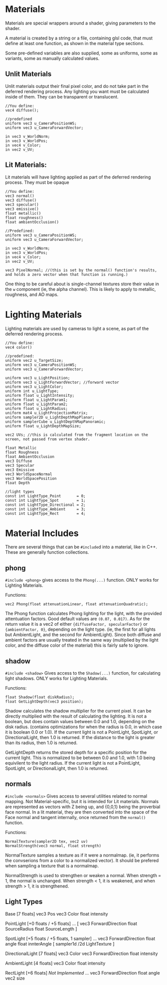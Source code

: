 # Materials

Materials are special wrappers around a shader, giving parameters to the shader.

A material is created by a string or a file, containing glsl code, that must define at least one function, as shown in the material type sections.

Some pre-defined variables are also supplied, some as uniforms, some as variants, some as manually calculated values.

## Unlit Materials
Unlit materials output their final pixel color, and do not take part in the deferred rendering process. Any lighting you want must be calculated inside of them. They can be transparent or translucent.
```
//You define:
vec4 diffuse();

//predefined
uniform vec3 u_CameraPositionWS;
uniform vec3 u_CameraForwardVector;

in vec3 v_WorldNorm;
in vec3 v_WorldPos;
in vec4 v_Color;
in vec2 v_UV;
```

## Lit Materials:
Lit materials will have lighting applied as part of the deferred rendering process. They must be opaque

```
//You define:
vec3 normal()
vec3 diffuse()
vec3 specular()
vec3 emissive()
float metallic()
float roughness()
float ambientOcclusion()

//Predefined:
uniform vec3 u_CameraPositionWS;
uniform vec3 u_CameraForwardVector;

in vec3 v_WorldNorm;
in vec3 v_WorldPos;
in vec4 v_Color;
in vec2 v_UV;

vec3 PixelNormal; //(this is set by the normal() function's results, and holds a zero vector when that function is running.)

```

One thing to be careful about is single-channel textures store their value in the `w` component (ie, the alpha channel). This is likely to apply to metallic, roughness, and AO maps.

# Lighting Materials
Lighting materials are used by cameras to light a scene, as part of the deferred rendering process.

```
//You define:
vec4 color() 

//predefined:
uniform vec2 u_TargetSize;
uniform vec3 u_CameraPositionWS;
uniform vec3 u_CameraForwardVector;

uniform vec3 u_LightPosition;
uniform vec3 u_LightForwardVector; //forward vector
uniform vec3 u_LightColor;
uniform int u_LightType;
uniform float u_LightIntensity;
uniform float u_LightParam1;
uniform float u_LightParam2;
uniform float u_LightRadius;
uniform mat4 u_LightProjectionMatrix;
uniform sampler2D u_LightDepthMapPlanar;
uniform samplerCube u_LightDepthMapPanoramic;
uniform float u_LightDepthMapSize;

vec2 UVs; //this is calculated from the fragment location on the screen, not passed from vertex shader.

float Metallic
float Roughness
float AmbientOcclusion
vec3 Diffuse
vec3 Specular
vec3 Emissive
vec3 WorldSpaceNormal
vec3 WorldSpacePosition
float Depth

//light types
const int LightType_Point		= 0;			
const int LightType_Spot		= 1;			
const int LightType_Directional	= 2;			
const int LightType_Ambient		= 3;			
const int LightType_Rect		= 4;		
```

# Material Includes
There are several things that can be `#include`d into a material, like in C++. These are generally function collections.

## phong
`#include <phong>`
gives access to the `Phong(...)` function. ONLY works for Lighting Materials.

Functions:
```
vec2 Phong(float attenuationLinear, float attenuationQuadratic);
```
The Phong function calculates Phong lighting for the light, with the provided attentuation factors.
Good default values are `(0.07, 0.017)`. As for the return value it is a vec2 of either `{diffuseFactor, specularFactor}` or `{ambientFactor, 0}`, depending on the light type. (ie, the first for all lights but AmbientLight, and the second for AmbientLight). Since both diffuse and ambient factors are usually treated in the same way (multiplied by the light color, and the diffuse color of the material) this is fairly safe to ignore.

## shadow
`#include <shadow>`
Gives access to the `Shadow(...)` function, for calculating light shadows. ONLY works for Lighting Materials.

Functions:
```
float Shadow(float diskRadius);
float GetLightDepth(vec3 position);
```
Shadow calculates the shadow multiplier for the current pixel. It can be directly multiplied with the result of calculating the lighting. It is not a boolean, but does contain values between 0.0 and 1.0, depending on the disk radius. (contains optimizations for when the radius is 0.0, in which case it is boolean 0.0 or 1.0). If the current light is not a PointLight, SpotLight, or DirectionalLight, then 1.0 is returned. If the distance to the light is greater than its radius, then 1.0 is returned.

GetLightDepth returns the stored depth for a specific position for the current light. This is normalized to be between 0.0 and 1.0, with 1.0 being equivilent to the light radius. If the current light is not a PointLight, SpotLight, or DirectionalLight, then 1.0 is returned.

## normals
`#include <normals>`
Gives access to several utilities related to normal mapping. Not Material-specific, but it is intended for Lit materials. Normals are represented as vectors with Z being up, and {0,0,1} being the proverbial face normal. In a lit material, they are then converted into the space of the Face normal and tangent internally, once returned from the `normal()` function.

Functions:
```
NormalTexture(sampler2D tex, vec2 uv)
NormalStrength(vec3 normal, float strength)
```
NormalTexture samples a texture as if it were a normalmap. (ie, it performs the convserions from a color to a normalized vector). It should be prefered when sampling a texture that is a normalmap.

NormalStrength is used to strengthen or weaken a normal. When strength = 1, the normal is unchanged. When strength < 1, it is weakened, and when strength > 1, it is strengthened.



## Light Types
Base [7 floats]
	vec3 Pos
	vec3 Color
	float intensity

PointLight [+0 floats / +5 floats]
	...
	[
		vec3 ForwardDirection
		float SourceRadius
		float SourceLength
	]
	
SpotLight [+5 floats / +5 floats, 1 sampler]
	...
	vec3 ForwardDirection
	float angle
	float innterAngle
	[
		sampler1d /2d LightTexture
	]
	
DirectionalLight [7 floats]
	vec3 Color
	vec3 ForwardDirection
	float intensity

AmbientLight [4 floats]
	vec3 Color
	float intensity
	
RectLight [+6 floats] *Not Implemented*
	...
	vec3 ForwardDirection
	float angle
	vec2 size


